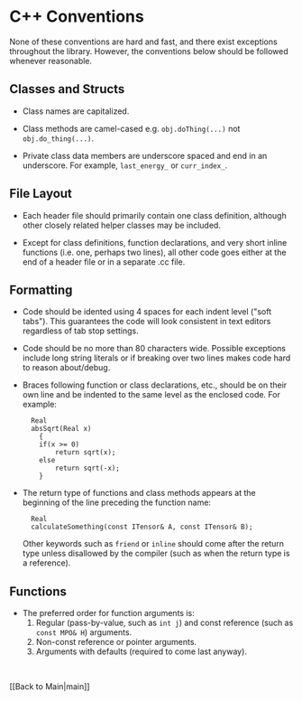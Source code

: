 # C++ Conventions #

None of these conventions are hard and fast, and there exist exceptions throughout the library.
However, the conventions below should be followed whenever reasonable.


## Classes and Structs ##

* Class names are capitalized.

* Class methods are camel-cased e.g. `obj.doThing(...)` not `obj.do_thing(...)`.

* Private class data members are underscore spaced and end in an underscore.
  For example, `last_energy_` or `curr_index_`.

## File Layout ##

* Each header file should primarily contain one class definition, although other
closely related helper classes may be included.

* Except for class definitions, function declarations, and very short inline functions (i.e. one, perhaps
two lines), all other code goes either at the end of a header
file or in a separate .cc file.

## Formatting ##

* Code should be idented using 4 spaces for each indent level ("soft tabs"). This guarantees
the code will look consistent in text editors regardless of tab stop settings.

* Code should be no more than 80 characters wide. Possible exceptions include long string literals or
if breaking over two lines makes code hard to reason about/debug.

* Braces following function or class declarations, etc., should be on their own line and 
  be indented to the same level as the enclosed code. For example:

        Real
        absSqrt(Real x)
          {
          if(x >= 0)
              return sqrt(x);
          else
              return sqrt(-x);
          }

* The return type of functions and class methods appears at the beginning of the line preceding the function name:

        Real
        calculateSomething(const ITensor& A, const ITensor& B);

  Other keywords such as `friend` or `inline` should come after the return type unless disallowed by the compiler
  (such as when the return type is a reference).

## Functions ##

* The preferred order for function arguments is:
    1. Regular (pass-by-value, such as `int j`) and const reference (such as `const MPO& H`) arguments.
    2. Non-const reference or pointer arguments.
    3. Arguments with defaults (required to come last anyway).

</br>

[[Back to Main|main]]

